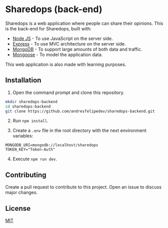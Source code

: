 # Sharedops (back-end)

Sharedops is a web application where people can share their opinions. This is the back-end for Sharedops, built with:

* [Node JS](https://nodejs.org/en/) - To use JavaScript on the server side.
* [Express](https://expressjs.com/) - To use MVC architecture on the server side.
* [MongoDB](https://www.mongodb.com/) - To support large amounts of both data and traffic.
* [Mongoose](https://mongoosejs.com/) - To model the application data.

This web application is also made with learning purposes.

## Installation

1. Open the command prompt and clone this repository.
```bash
mkdir sharedops-backend
cd sharedops-backend
git clone https://github.com/andresfelipedev/sharedops-backend.git
```

2. Run `npm install`.

3. Create a `.env` file in the root directory with the next environment variables:
```
MONGODB_URI=mongodb://localhost/sharedops
TOKEN_KEY="Token-Auth"
```

4. Execute `npm run dev`.

## Contributing

Create a pull request to contribute to this project. Open an issue to discuss major changes.

## License

[MIT](https://choosealicense.com/licenses/mit/)
